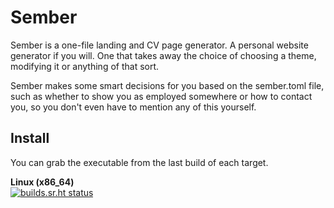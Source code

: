 # Sember

Sember is a one-file landing and CV page generator. A personal website generator if you will. One that takes away the choice of choosing a theme, modifying it or anything of that sort.

Sember makes some smart decisions for you based on the sember.toml file, such as whether to show you as employed somewhere or how to contact you, so you don't even have to mention any of this yourself.

## Install

You can grab the executable from the last build of each target.

**Linux (x86_64)**<br>
[![builds.sr.ht status](https://builds.sr.ht/~asko/sember/commits/master/linux.yml.svg)](https://builds.sr.ht/~asko/sember/commits/master/linux.yml?)
